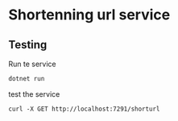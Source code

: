 # Shortenning url service


## Testing

Run te service
```bash
dotnet run
```

test the service

```
curl -X GET http://localhost:7291/shorturl
```
